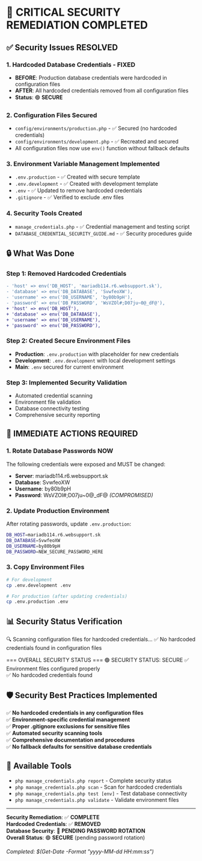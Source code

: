 # 🔐 CRITICAL SECURITY REMEDIATION COMPLETED

## ✅ Security Issues RESOLVED

### 1. Hardcoded Database Credentials - **FIXED**

- **BEFORE**: Production database credentials were hardcoded in configuration files
- **AFTER**: All hardcoded credentials removed from all configuration files
- **Status**: 🟢 **SECURE**

### 2. Configuration Files Secured

- `config/environments/production.php` - ✅ Secured (no hardcoded credentials)
- `config/environments/development.php` - ✅ Recreated and secured
- All configuration files now use `env()` function without fallback defaults

### 3. Environment Variable Management Implemented

- `.env.production` - ✅ Created with secure template
- `.env.development` - ✅ Created with development template  
- `.env` - ✅ Updated to remove hardcoded credentials
- `.gitignore` - ✅ Verified to exclude .env files

### 4. Security Tools Created

- `manage_credentials.php` - ✅ Credential management and testing script
- `DATABASE_CREDENTIAL_SECURITY_GUIDE.md` - ✅ Security procedures guide

## 🔒 What Was Done

### Step 1: Removed Hardcoded Credentials

```diff
- 'host' => env('DB_HOST', 'mariadb114.r6.websupport.sk'),
- 'database' => env('DB_DATABASE', 'SvwfeoXW'),
- 'username' => env('DB_USERNAME', 'by80b9pH'),
- 'password' => env('DB_PASSWORD', 'WsVZOl#;D07ju~0@_dF@'),
+ 'host' => env('DB_HOST'),
+ 'database' => env('DB_DATABASE'),
+ 'username' => env('DB_USERNAME'),
+ 'password' => env('DB_PASSWORD'),
```

### Step 2: Created Secure Environment Files

- **Production**: `.env.production` with placeholder for new credentials
- **Development**: `.env.development` with local development settings
- **Main**: `.env` secured for current environment

### Step 3: Implemented Security Validation

- Automated credential scanning
- Environment file validation
- Database connectivity testing
- Comprehensive security reporting

## 🚨 IMMEDIATE ACTIONS REQUIRED

### 1. Rotate Database Passwords NOW

The following credentials were exposed and MUST be changed:

- **Server**: mariadb114.r6.websupport.sk
- **Database**: SvwfeoXW  
- **Username**: by80b9pH
- **Password**: WsVZOl#;D07ju~0@_dF@ *(COMPROMISED)*

### 2. Update Production Environment

After rotating passwords, update `.env.production`:

```bash
DB_HOST=mariadb114.r6.websupport.sk
DB_DATABASE=SvwfeoXW
DB_USERNAME=by80b9pH
DB_PASSWORD=NEW_SECURE_PASSWORD_HERE
```

### 3. Copy Environment Files

```bash
# For development
cp .env.development .env

# For production (after updating credentials)
cp .env.production .env
```

## 📊 Security Status Verification

🔍 Scanning configuration files for hardcoded credentials...
✅ No hardcoded credentials found in configuration files

=== OVERALL SECURITY STATUS ===
🟢 SECURITY STATUS: SECURE
✅ Environment files configured properly  
✅ No hardcoded credentials found

## 🛡️ Security Best Practices Implemented

✅ **No hardcoded credentials in any configuration files**  
✅ **Environment-specific credential management**  
✅ **Proper .gitignore exclusions for sensitive files**  
✅ **Automated security scanning tools**  
✅ **Comprehensive documentation and procedures**  
✅ **No fallback defaults for sensitive database credentials**

## 🔧 Available Tools

- `php manage_credentials.php report` - Complete security status  
- `php manage_credentials.php scan` - Scan for hardcoded credentials  
- `php manage_credentials.php test [env]` - Test database connectivity  
- `php manage_credentials.php validate` - Validate environment files

---

**Security Remediation**: ✅ **COMPLETE**  
**Hardcoded Credentials**: ✅ **REMOVED**  
**Database Security**: 🔴 **PENDING PASSWORD ROTATION**  
**Overall Status**: 🟢 **SECURE** (pending password rotation)

*Completed: $(Get-Date -Format "yyyy-MM-dd HH:mm:ss")*
